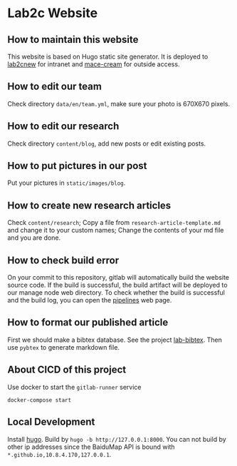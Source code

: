 # Lab2c Website

## How to maintain this website

This website is based on Hugo static site generator.
It is deployed to [lab2cnew](http://10.8.4.170/lab2cnew/) for intranet
and [mace-cream](https://mace-cream.github.io/) for outside access.

## How to edit our team
Check directory `data/en/team.yml`, make sure your photo is 670X670 pixels.

## How to edit our research
Check directory `content/blog`, add new posts or edit existing posts.

## How to put pictures in our post
Put your pictures in `static/images/blog`.

## How to create new research articles
Check `content/research`; Copy a file from `research-article-template.md` and change it to your custom names; Change the contents of your md file and you are done.

## How to check build error
On your commit to this repository, gitlab will automatically build the website source code. If the build is 
successful, the build artifact will be deployed to our manage node web directory. To check whether the build is successful and
the build log, you can
open the [pipelines](http://10.8.4.170:88/zhaofeng-shu33/lab2cnew/pipelines) web page.

## How to format our published article
First we should make a bibtex database. See the project [lab-bibtex](http://10.8.4.170:88/zhaofeng-shu33/lab-bibtex).
Then use `pybtex` to generate markdown file.

## About CICD of this project
Use docker to start the `gitlab-runner` service
```shell
docker-compose start
```
## Local Development
Install [hugo](https://gohugo.io/getting-started/installing/).
Build by `hugo -b http://127.0.0.1:8000`. You can not build by other ip addresses since
the BaiduMap API is bound with `*.github.io,10.8.4.170,127.0.0.1`.